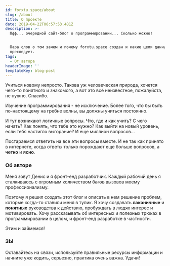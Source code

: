 ```yaml
---
id: forxtu.space/about
slug: /about
title: О проекте
date: 2019-04-22T06:57:53.481Z
description: >-
  Пфф... очередной сайт-блог о программировании... Сколько можно! 


  Пара слов о том зачем и почему forxtu.space создан и какие цели данный ресурс
  преследует.
tags:
  - От автора
headerImage: ''
templateKey: blog-post
---
```

Учиться новому непросто. Такова уж человеческая  природа, хочется чего-то понятного и знакомого, а вот это всё неизвестное, пожалуйста, не нужно. Спасибо.

Изучение программирования - не исключение. Более того, что бы быть по-настоящему на гребне волны, вы должны учиться постоянно.

И тут возникают логичные вопросы. Что, где и как учить? С чего начать? Как понять, что тебе это нужно? Как выйти на новый уровень, если тебя настигло выгорание? И еще миллион вопросов...

Постараемся ответить на все эти вопросы вместе. И не так как принято в интернете, когда ответы только порождают  еще больше вопросов, а **четко** и **ясно**.

### Об авторе

Меня зовут Денис и я фронт-енд разработчик. Каждый рабочий день я сталкиваюсь с огромным количеством ~~багов~~ вызовов моему профессионализму.

Поэтому я решил создать этот блог и описать в нем решение проблем, которые когда-то ставили меня в тупик. Я хочу создавать **лаконичные** и **понятные** руководства к действию, пробуждать в людях интерес и мотивировать. Хочу рассказывать об интересных и полезных трюках в программировании в целом, и фронт-енд разработке в частности.

Этим и займемся!

### ЗЫ

Оставайтесь на связи, используйте правильные ресурсы информации и начните уже кодить, серьезно, практика очень важна. Удачи!
